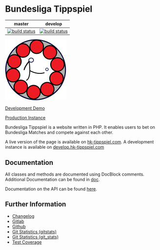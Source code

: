 # Bundesliga Tippspiel

|master|develop|
|:----:|:-----:|
|[![build status](https://gitlab.namibsun.net/namboy94/bundesliga-tippspiel/badges/master/build.svg)](https://gitlab.namibsun.net/namboy94/bundesliga-tippspiel/commits/master)|[![build status](https://gitlab.namibsun.net/namboy94/bundesliga-tippspiel/badges/develop/build.svg)](https://gitlab.namibsun.net/namboy94/bundesliga-tippspiel/commits/develop)|

![Logo](resources/logo/logo-readme.png)

[Development Demo](https://demo.tippspiel.krumreyh.com)

[Production Instance](https://tippspiel.krumreyh.com)

Bundesliga Tippspiel is a website written in PHP. It enables users to bet on
Bundesliga Matches and compete against each other.

A live version of the page is available on
[hk-tippspiel.com](https://hk-tippspiel.com). A development instance is available
on [develop.hk-tippspiel.com](https://develop.hk-tippspiel.com)

## Documentation

All classes and methods are documented using DocBlock comments. Additional
Documentation can be found in [doc](doc/).

Documentation on the API can be found [here](doc/APISpec.md).

## Further Information

* [Changelog](https://gitlab.namibsun.net/namboy94/bundesliga-tippspiel/raw/master/CHANGELOG)
* [Gitlab](https://gitlab.namibsun.net/namboy94/bundesliga-tippspiel)
* [Github](https://github.com/namboy94/bundesliga-tippspiel)
* [Git Statistics (gitstats)](https://gitstats.namibsun.net/gitstats/bundesliga-tippspiel/index.html)
* [Git Statistics (git_stats)](https://gitstats.namibsun.net/git_stats/bundesliga-tippspiel/index.html)
* [Test Coverage](https://coverage.namibsun.net/bundesliga-tippspiel/index.html)
